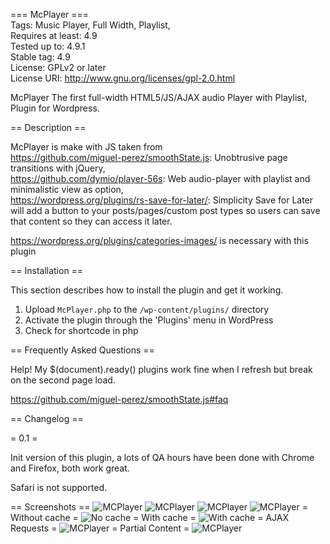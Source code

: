 === McPlayer ===</br>
Tags: Music Player, Full Width, Playlist,</br>
Requires at least: 4.9</br>
Tested up to: 4.9.1</br>
Stable tag: 4.9</br>
License: GPLv2 or later</br>
License URI: http://www.gnu.org/licenses/gpl-2.0.html</br>

McPlayer The first full-width HTML5/JS/AJAX audio Player with Playlist, Plugin for Wordpress.</br>

== Description ==</br>

McPlayer is make with JS taken from</br>
https://github.com/miguel-perez/smoothState.js: Unobtrusive page transitions with jQuery,</br>
https://github.com/dymio/player-56s: Web audio-player with playlist and minimalistic view as option,</br>
https://wordpress.org/plugins/rs-save-for-later/: Simplicity Save for Later will add a button to your posts/pages/custom post types so users can save that content so they can access it later.</br>

https://wordpress.org/plugins/categories-images/ is necessary with this plugin</br>

== Installation ==

This section describes how to install the plugin and get it working.

1. Upload `McPlayer.php` to the `/wp-content/plugins/` directory
2. Activate the plugin through the 'Plugins' menu in WordPress
3. Check for shortcode in php

== Frequently Asked Questions ==

Help! My $(document).ready() plugins work fine when I refresh but break on the second page load.

https://github.com/miguel-perez/smoothState.js#faq

== Changelog ==

= 0.1 =

Init version of this plugin, a lots of QA hours have been done with Chrome and Firefox, both work great.

Safari is not supported.

== Screenshots ==
<img style="max-width: 100%;" src="https://img15.hostingpics.net/pics/809953mcplayer1.jpg" alt="MCPlayer" data-canonical-src="https://img15.hostingpics.net/pics/809953mcplayer1.jpg" />
<img style="max-width: 100%;" src="https://img15.hostingpics.net/pics/797972mcplayer2.jpg" alt="MCPlayer" data-canonical-src="https://img15.hostingpics.net/pics/797972mcplayer2.jpg" />
<img style="max-width: 100%;" src="https://img15.hostingpics.net/pics/971888mcplayeradmin2.jpg" alt="MCPlayer" data-canonical-src="https://img15.hostingpics.net/pics/971888mcplayeradmin2.jpg" />
<img style="max-width: 100%;" src="https://img15.hostingpics.net/pics/499681mcplayeradmin1.jpg" alt="MCPlayer" data-canonical-src="https://img15.hostingpics.net/pics/499681mcplayeradmin1.jpg" />
= Without cache =
<img style="max-width: 100%;" src="https://img15.hostingpics.net/pics/608363waterfall.gif" alt="No cache" data-canonical-src="https://img15.hostingpics.net/pics/608363waterfall.gif" />
= With cache =
<img style="max-width: 100%;" src="https://img15.hostingpics.net/pics/713595waterfall2.gif" alt="With cache" data-canonical-src="https://img15.hostingpics.net/pics/713595waterfall2.gif" />
= AJAX Requests =
<img style="max-width: 100%;" src="https://img15.hostingpics.net/pics/323462console.png" alt="MCPlayer" data-canonical-src="https://img15.hostingpics.net/pics/323462console.png" />
= Partial Content =
<img style="max-width: 100%;" src="https://img15.hostingpics.net/pics/878297console2.png" alt="MCPlayer" data-canonical-src="https://img15.hostingpics.net/pics/878297console2.png" />